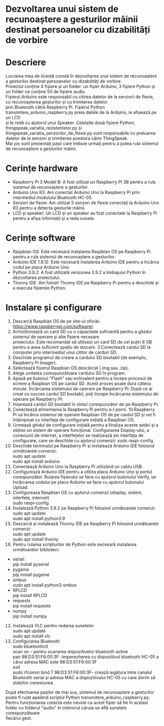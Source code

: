 # Dezvoltarea unui sistem de recunoaștere a gesturilor mâinii destinat persoanelor cu dizabilități de vorbire

# Descriere
Lucrarea mea de licență constă în dezvoltarea unui sistem de recunoaștere a gesturilor destinat persoanelor cu dizabilități de vorbire.      
Proiectul conține 4 fișiere și un folder: un fișier Arduino, 3 fișiere Python și un folder ce conține 50 de fișiere audio.        
Fișierul Arduino este responsabil cu citirea datelor de la senzorii de flexie, cu recunoașterea gesturilor și cu trimiterea datelor   
prin Bluetooth către Raspberry Pi. Fișierul Python transmitere_arduino_raspberry.py preia datele de la Arduino, le afișează pe un LCD  
și le redă cu ajutorul unui Speaker. Celelalte două fișiere Python, thingspeak_variatia_rezistentelor.py și thingspeak_variatia_senzorilor_de_flexie.py  sunt responsabile cu preluarea datelor de la senzori și trimiterea acestora către ThingSpeak.   
Mai jos sunt prezentați pașii care trebuie urmați pentru a putea rula sistemul de recunoaștere a gesturilor mâinii.

# Cerințe hardware
- Raspberry Pi 3 Model B: A fost utilizat un Raspberry Pi 3B pentru a rula sistemul de recunoaștere a gesturilor.
- Arduino Uno R3: Am conectat Arduino Uno la Raspberry Pi prin intermediul modulului Bluetooth HC-05.
- Senzori de flexie: Am utilizat 5 senzori de flexie conectați la Arduino Uno R3 pentru a detecta gesturile mâinii.
- LCD și speaker: Un LCD și un speaker au fost conectate la Raspberry Pi pentru a afișa informații și a reda sunete.

# Cerințe software
- Raspbian OS: Este necesară instalarea Raspbian OS pe Raspberry Pi pentru a rula sistemul de recunoaștere a gesturilor.
- Arduino IDE 1.8.12: Este necesară instalarea Arduino IDE pentru a încărca codul pe placa Arduino Uno.
- Python 3.9.2: A fost utilizată versiunea 3.9.2 a limbajului Python în dezvoltarea proiectului.
- Thonny IDE: Am folosit Thonny IDE pe Raspberry Pi pentru a deschide și a executa fișierele Python.

# Instalare și configurare
1. Descarcă Raspbian OS de pe site-ul oficial: https://www.raspberrypi.com/software/.
2. Achiziționează un card SD cu o capacitate suficientă pentru a găzdui sistemul de operare și alte fișiere necesare  
proiectului. Este recomandat să utilizezi un card SD de cel puțin 8 GB pentru a avea suficient spațiu de stocare.
3.Conectează cardul SD la computer prin intermediul unui cititor de carduri SD.
4. Deschide programul de creare a cardului SD bootabil (de exemplu, Raspberry Pi Imager).
5. Selectează fișierul  Raspbian OS descărcat (.img sau .zip).
6. Alege unitatea corespunzătoare cardului SD în program.
7. Apasă pe butonul "Flash" sau echivalent pentru a începe procesul de scriere a  Raspbian OS pe cardul SD. Acest proces                                                                                          poate dura câteva minute. Încărcarea sistemului de operare pe Raspberry Pi: După ce ai                                                                                                                              creat cu succes cardul SD bootabil, poți începe încărcarea sistemului de operare pe Raspberry Pi:
8. Inserează cardul SD bootabil în slotul corespunzător de pe Raspberry Pi.
9. Conectează alimentarea la Raspberry Pi pentru a-l porni.
10.Raspberry Pi va încărca sistemul de operare Raspbian OS de pe cardul SD și vei fi întâmpinat cu interfața de configurare                                                                                         inițială a Raspbian OS. 
11. Urmează ghidul de configurare inițială pentru a finaliza aceste setări și a obține un sistem de operare funcțional.                                                                                 Configurarea Display-ului, a conexiunii de internet, a interfețelor se realizează sin interfața de configurare, care se deschide cu ajutorul comenzii:                                                              sudo raspi-config
12. Deschide terminalul pe Raspberry Pi și instalează Arduino IDE folosind următoarele comenzi:            
sudo apt update            
sudo apt install arduino                      
13. Conectează Arduino Uno la Raspberry Pi utilizând un cablu USB.
14. Configurează Arduino IDE pentru a utiliza placa Arduino Uno și portul corespunzător.
    Rularea fișierului se face cu ajutorul butonului Verify, iar încărcarea codului pe placa Arduino se face cu ajutorul butonului Upload.
16. Configureaza Raspbian OS cu ajutorul comenzii (display, sistem, interfete,  internet)                        
sudo raspi-config                 
17. Instalează Python 3.9.2 pe Raspberry Pi folosind următoarele comenzi:              
sudo apt update                  
sudo apt install python3.9                    
18. Descarcă și instalează Thonny IDE pe Raspberry Pi folosind următoarele comenzi:                     
sudo apt update                    
sudo apt install thonny                  
11. Pentru rularea scripturilor de Python este necesară instalarea următoarelor biblioteci:                    
- serial:                  
pip install pyserial                        
- pygame                        
pip install pygame                          
- smbus                         
sudo apt install python3-smbus                  
- RPLCD                    
pip install RPLCD                        
- requests                     
pip install requests                  
- numpy                   
pip install numpy                     
12. Instalează VLC pentru redarea sunetelor                
sudo apt update                  
sudo apt install vlc                   
13. Configurarea Bluetooth                  
sudo bluetoothctl               
scan on – pentru scanarea dispozitivelor bluetooth active             
pair 98:D3:51:F6:00:3F -împerecherea cu dispozitivul bluetooth HC-05 a cărui adresa MAC este 98:D3:51:F6:00:3F               
exit               
sudo rfcomm bind  7 98:D3:51:F6:00:3F- crează legătura între canalul Bluetooth serial și adresa MAC a dispozitivului HC-05 cu care dorim să
stabilim conexiunea.             
        
După efectuarea pașilor de mai sus, sistemul de recunoaștere a gesturilor poate fi rulat apelând scriptul Python  transmitere_arduino_raspberry.py.
Pentru funcționarea corectă este nevoie ca acest fișier să fie în acelasi folder cu folderul "audio" în interiorul căruia se află sunetele corespunzătoare                                                          
fiecărui gest.
